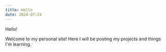 ```yaml
---
title: Hello
date: 2024-07-24
---
```

Hello! 

Welcome to my personal site! Here I will be posting my projects and things I'm learning. 